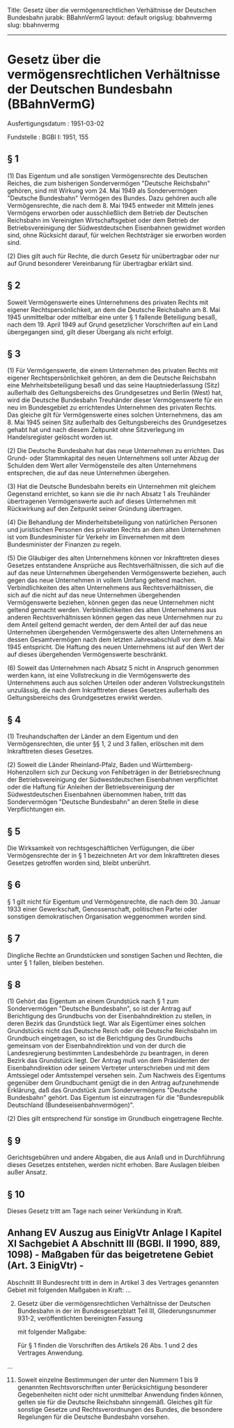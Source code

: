 Title: Gesetz über die vermögensrechtlichen Verhältnisse der Deutschen Bundesbahn
jurabk: BBahnVermG
layout: default
origslug: bbahnvermg
slug: bbahnvermg

---

# Gesetz über die vermögensrechtlichen Verhältnisse der Deutschen Bundesbahn (BBahnVermG)

Ausfertigungsdatum
:   1951-03-02

Fundstelle
:   BGBl I: 1951, 155



## § 1

(1) Das Eigentum und alle sonstigen Vermögensrechte des Deutschen
Reiches, die zum bisherigen Sondervermögen "Deutsche Reichsbahn"
gehören, sind mit Wirkung vom 24. Mai 1949 als Sondervermögen
"Deutsche Bundesbahn" Vermögen des Bundes. Dazu gehören auch alle
Vermögensrechte, die nach dem 8. Mai 1945 entweder mit Mitteln jenes
Vermögens erworben oder ausschließlich dem Betrieb der Deutschen
Reichsbahn im Vereinigten Wirtschaftsgebiet oder dem Betrieb der
Betriebsvereinigung der Südwestdeutschen Eisenbahnen gewidmet worden
sind, ohne Rücksicht darauf, für welchen Rechtsträger sie erworben
worden sind.

(2) Dies gilt auch für Rechte, die durch Gesetz für unübertragbar oder
nur auf Grund besonderer Vereinbarung für übertragbar erklärt sind.


## § 2

Soweit Vermögenswerte eines Unternehmens des privaten Rechts mit
eigener Rechtspersönlichkeit, an dem die Deutsche Reichsbahn am 8. Mai
1945 unmittelbar oder mittelbar eine unter § 1 fallende Beteiligung
besaß, nach dem 19. April 1949 auf Grund gesetzlicher Vorschriften auf
ein Land übergegangen sind, gilt dieser Übergang als nicht erfolgt.


## § 3

(1) Für Vermögenswerte, die einem Unternehmen des privaten Rechts mit
eigener Rechtspersönlichkeit gehören, an dem die Deutsche Reichsbahn
eine Mehrheitsbeteiligung besaß und das seine Hauptniederlassung
(Sitz) außerhalb des Geltungsbereichs des Grundgesetzes und Berlin
(West) hat, wird die Deutsche Bundesbahn Treuhänder dieser
Vermögenswerte für ein neu im Bundesgebiet zu errichtendes Unternehmen
des privaten Rechts. Das gleiche gilt für Vermögenswerte eines solchen
Unternehmens, das am 8. Mai 1945 seinen Sitz außerhalb des
Geltungsbereichs des Grundgesetzes gehabt hat und nach diesem
Zeitpunkt ohne Sitzverlegung im Handelsregister gelöscht worden ist.

(2) Die Deutsche Bundesbahn hat das neue Unternehmen zu errichten. Das
Grund- oder Stammkapital des neuen Unternehmens soll unter Abzug der
Schulden dem Wert aller Vermögensteile des alten Unternehmens
entsprechen, die auf das neue Unternehmen übergehen.

(3) Hat die Deutsche Bundesbahn bereits ein Unternehmen mit gleichem
Gegenstand errichtet, so kann sie die ihr nach Absatz 1 als Treuhänder
übertragenen Vermögenswerte auch auf dieses Unternehmen mit
Rückwirkung auf den Zeitpunkt seiner Gründung übertragen.

(4) Die Behandlung der Minderheitsbeteiligung von natürlichen Personen
und juristischen Personen des privaten Rechts an dem alten Unternehmen
ist vom Bundesminister für Verkehr im Einvernehmen mit dem
Bundesminister der Finanzen zu regeln.

(5) Die Gläubiger des alten Unternehmens können vor Inkrafttreten
dieses Gesetzes entstandene Ansprüche aus Rechtsverhältnissen, die
sich auf die auf das neue Unternehmen übergehenden Vermögenswerte
beziehen, auch gegen das neue Unternehmen in vollem Umfang geltend
machen. Verbindlichkeiten des alten Unternehmens aus
Rechtsverhältnissen, die sich auf die nicht auf das neue Unternehmen
übergehenden Vermögenswerte beziehen, können gegen das neue
Unternehmen nicht geltend gemacht werden. Verbindlichkeiten des alten
Unternehmens aus anderen Rechtsverhältnissen können gegen das neue
Unternehmen nur zu dem Anteil geltend gemacht werden, der dem Anteil
der auf das neue Unternehmen übergehenden Vermögenswerte des alten
Unternehmens an dessen Gesamtvermögen nach dem letzten Jahresabschluß
vor dem 9. Mai 1945 entspricht. Die Haftung des neuen Unternehmens ist
auf den Wert der auf dieses übergehenden Vermögenswerte beschränkt.

(6) Soweit das Unternehmen nach Absatz 5 nicht in Anspruch genommen
werden kann, ist eine Vollstreckung in die Vermögenswerte des
Unternehmens auch aus solchen Urteilen oder anderen
Vollstreckungstiteln unzulässig, die nach dem Inkrafttreten dieses
Gesetzes außerhalb des Geltungsbereichs des Grundgesetzes erwirkt
werden.


## § 4

(1) Treuhandschaften der Länder an dem Eigentum und den
Vermögensrechten, die unter §§ 1, 2 und 3 fallen, erlöschen mit dem
Inkrafttreten dieses Gesetzes.

(2) Soweit die Länder Rheinland-Pfalz, Baden und Württemberg-
Hohenzollern sich zur Deckung von Fehlbeträgen in der Betriebsrechnung
der Betriebsvereinigung der Südwestdeutschen Eisenbahnen verpflichtet
oder die Haftung für Anleihen der Betriebsvereinigung der
Südwestdeutschen Eisenbahnen übernommen haben, tritt das
Sondervermögen "Deutsche Bundesbahn" an deren Stelle in diese
Verpflichtungen ein.


## § 5

Die Wirksamkeit von rechtsgeschäftlichen Verfügungen, die über
Vermögensrechte der in § 1 bezeichneten Art vor dem Inkrafttreten
dieses Gesetzes getroffen worden sind, bleibt unberührt.


## § 6

§ 1 gilt nicht für Eigentum und Vermögensrechte, die nach dem 30.
Januar 1933 einer Gewerkschaft, Genossenschaft, politischen Partei
oder sonstigen demokratischen Organisation weggenommen worden sind.


## § 7

Dingliche Rechte an Grundstücken und sonstigen Sachen und Rechten, die
unter § 1 fallen, bleiben bestehen.


## § 8

(1) Gehört das Eigentum an einem Grundstück nach § 1 zum
Sondervermögen "Deutsche Bundesbahn", so ist der Antrag auf
Berichtigung des Grundbuchs von der Eisenbahndirektion zu stellen, in
deren Bezirk das Grundstück liegt. War als Eigentümer eines solchen
Grundstücks nicht das Deutsche Reich oder die Deutsche Reichsbahn im
Grundbuch eingetragen, so ist die Berichtigung des Grundbuchs
gemeinsam von der Eisenbahndirektion und von der durch die
Landesregierung bestimmten Landesbehörde zu beantragen, in deren
Bezirk das Grundstück liegt. Der Antrag muß von dem Präsidenten der
Eisenbahndirektion oder seinem Vertreter unterschrieben und mit dem
Amtssiegel oder Amtsstempel versehen sein. Zum Nachweis des Eigentums
gegenüber dem Grundbuchamt genügt die in den Antrag aufzunehmende
Erklärung, daß das Grundstück zum Sondervermögens "Deutsche
Bundesbahn" gehört. Das Eigentum ist einzutragen für die
"Bundesrepublik Deutschland (Bundeseisenbahnvermögen)".

(2) Dies gilt entsprechend für sonstige im Grundbuch eingetragene
Rechte.


## § 9

Gerichtsgebühren und andere Abgaben, die aus Anlaß und in Durchführung
dieses Gesetzes entstehen, werden nicht erhoben. Bare Auslagen bleiben
außer Ansatz.


## § 10

Dieses Gesetz tritt am Tage nach seiner Verkündung in Kraft.


## Anhang EV Auszug aus EinigVtr Anlage I Kapitel XI Sachgebiet A Abschnitt III (BGBl. II 1990, 889, 1098) - Maßgaben für das beigetretene Gebiet (Art. 3 EinigVtr) -

Abschnitt III
Bundesrecht tritt in dem in Artikel 3 des Vertrages genannten Gebiet
mit folgenden Maßgaben in Kraft:
...

2.  Gesetz über die vermögensrechtlichen Verhältnisse der Deutschen
    Bundesbahn in der im Bundesgesetzblatt Teil III, Gliederungsnummer
    931-2, veröffentlichten bereinigten Fassung

    mit folgender Maßgabe:

    Für § 1 finden die Vorschriften des Artikels 26 Abs. 1 und 2 des
    Vertrages Anwendung.



...

11. Soweit einzelne Bestimmungen der unter den Nummern 1 bis 9 genannten
    Rechtsvorschriften unter Berücksichtigung besonderer Gegebenheiten
    nicht oder nicht unmittelbar Anwendung finden können, gelten sie für
    die Deutsche Reichsbahn sinngemäß. Gleiches gilt für sonstige Gesetze
    und Rechtsverordnungen des Bundes, die besondere Regelungen für die
    Deutsche Bundesbahn vorsehen.




